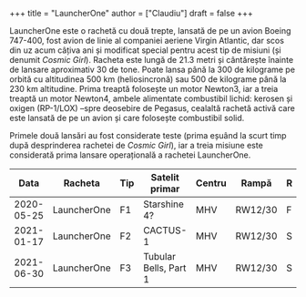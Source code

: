 +++
title = "LauncherOne"
author = ["Claudiu"]
draft = false
+++

LauncherOne este o rachetă cu două trepte, lansată de pe un avion Boeing 747-400, fost avion de linie al companiei aeriene Virgin Atlantic, dar scos din uz acum câțiva ani și modificat special pentru acest tip de misiuni (și denumit _Cosmic Girl_). Racheta este lungă de 21.3 metri și cântărește înainte de lansare aproximativ 30 de tone. Poate lansa până la 300 de kilograme pe orbită cu altitudinea 500 km (heliosincronă) sau 500 de kilograme până la 230 km altitudine. Prima treaptă folosește un motor Newton3, iar a treia treaptă un motor Newton4, ambele alimentate combustibil lichid: kerosen și oxigen (RP-1/LOX) –spre deosebire de Pegasus, cealaltă rachetă activă care este lansată de pe un avion și care folosește combustibil solid.

Primele două lansări au fost considerate teste (prima eșuând la scurt timp după desprinderea rachetei de _Cosmic Girl_), iar a treia misiune este considerată prima lansare operațională a rachetei LauncherOne.

| Data       | Racheta     | Tip | Satelit primar        | Centru | Rampă   | R |
|------------|-------------|-----|-----------------------|--------|---------|---|
| 2020-05-25 | LauncherOne | F1  | Starshine 4?          | MHV    | RW12/30 | F |
| 2021-01-17 | LauncherOne | F2  | CACTUS-1              | MHV    | RW12/30 | S |
| 2021-06-30 | LauncherOne | F3  | Tubular Bells, Part 1 | MHV    | RW12/30 | S |